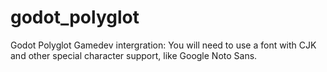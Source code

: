 # godot_polyglot
Godot Polyglot Gamedev intergration:
You will need to use a font with CJK and other special character support, like Google Noto Sans.
